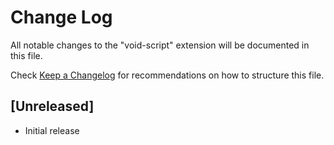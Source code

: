 # Change Log

All notable changes to the "void-script" extension will be documented in this file.

Check [Keep a Changelog](http://keepachangelog.com/) for recommendations on how to structure this file.

## [Unreleased]

- Initial release
